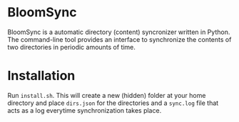 # BloomSync

BloomSync is a automatic directory (content) syncronizer written in Python. The command-line tool provides an interface to synchronize the contents of two directories in periodic amounts of time. 

# Installation

Run `install.sh`. This will create a new (hidden) folder at your home directory and place `dirs.json` for the directories and a `sync.log` file that acts as a log everytime synchronization takes place.

